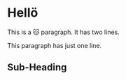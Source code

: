 # Hellö

This is a 🐱 paragraph.
It has two lines.

This paragraph has just one line.

## Sub-Heading

